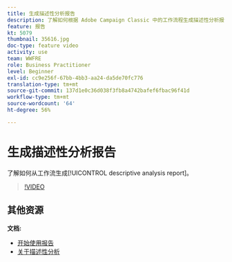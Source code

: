 ```yaml
---
title: 生成描述性分析报告
description: 了解如何根据 Adobe Campaign Classic 中的工作流程生成描述性分析报告。
feature: 报告
kt: 5079
thumbnail: 35616.jpg
doc-type: feature video
activity: use
team: WWFRE
role: Business Practitioner
level: Beginner
exl-id: cc9e256f-67bb-4bb3-aa24-da5de70fc776
translation-type: tm+mt
source-git-commit: 137d1e0c36d038f3fb8a4742bafef6fbac96f41d
workflow-type: tm+mt
source-wordcount: '64'
ht-degree: 56%

---
```


# 生成描述性分析报告

了解如何从工作流生成[!UICONTROL descriptive analysis report]。

>[!VIDEO](https://video.tv.adobe.com/v/35616?quality=12)

## 其他资源

**文档:**

* [开始使用报告](https://docs.adobe.com/content/help/en/campaign-classic/using/reporting/reporting-in-adobe-campaign/about-adobe-campaign-reporting-tools.html)
* [关于描述性分析](https://docs.adobe.com/content/help/en/campaign-classic/using/reporting/analyzing-populations/about-descriptive-analysis.html)
